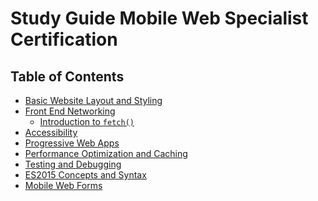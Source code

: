 # Study Guide Mobile Web Specialist Certification

## Table of Contents

* [Basic Website Layout and Styling]()
* [Front End Networking](./front-end-networking)
  * [Introduction to `fetch()`](./front-end-networking/introduction-to-fetch.md)
* [Accessibility]()
* [Progressive Web Apps]()
* [Performance Optimization and Caching]()
* [Testing and Debugging]()
* [ES2015 Concepts and Syntax]()
* [Mobile Web Forms]()

